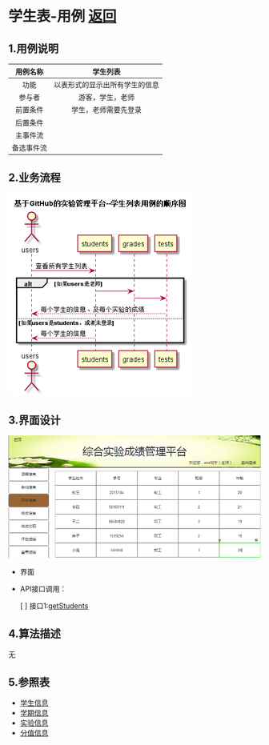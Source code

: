 # 学生表-用例 [返回](../README.md)

## 1.用例说明

| 用例名称  |      学生列表       |
| :---: | :-------------: |
|  功能   | 以表形式的显示出所有学生的信息 |
|  参与者  |    游客，学生，老师     |
| 前置条件  |   学生，老师需要先登录    |
| 后置条件  |                 |
| 主事件流  |                 |
| 备选事件流 |                 |

## 2.业务流程

![学生列表](./images/学生列表.png)

## 3.界面设计

![学生信息界面](../\ui\学生信息界面.png)

- 界面
- API接口调用：

	 [ ] 	 接口1:[getStudents](../接口/getStudents.md)

## 4.算法描述

无

## 5.参照表

- [学生信息](../数据库设计.md)
- [学期信息](../数据库设计.md)
- [实验信息](../数据库设计.md)
- [分值信息](../数据库设计.md)


